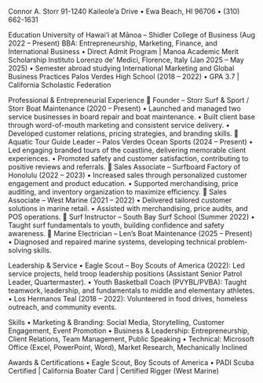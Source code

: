 Connor A. Storr
91-1240 Kaileole’a Drive • Ewa Beach, HI 96706 • (310) 662-1631

Education
University of Hawai‘i at Mānoa – Shidler College of Business (Aug 2022 – Present)
BBA: Entrepreneurship, Marketing, Finance, and International Business
• Direct Admit Program | Manoa Academic Merit Scholarship
Instituto Lorenzo de’ Medici, Florence, Italy (Jan 2025 – May 2025)
• Semester abroad studying International Marketing and Global Business Practices
Palos Verdes High School (2018 – 2022)
• GPA 3.7 | California Scholastic Federation

Professional & Entrepreneurial Experience
 Founder – Storr Surf & Sport / Storr Boat Maintenance (2020 – Present)
• Launched and managed two service businesses in board repair and boat maintenance.
• Built client base through word-of-mouth marketing and consistent service delivery.
• Developed customer relations, pricing strategies, and branding skills.
 Aquatic Tour Guide Leader – Palos Verdes Ocean Sports (2024 – Present)
• Led engaging branded tours of the coastline, delivering memorable client experiences.
• Promoted safety and customer satisfaction, contributing to positive reviews and
referrals.
 Sales Associate – Surfboard Factory of Honolulu (2022 – 2023)
• Increased sales through personalized customer engagement and product education.
• Supported merchandising, price auditing, and inventory organization to maximize
efficiency.
 Sales Associate – West Marine (2021 – 2022)
• Delivered tailored customer solutions in marine retail.
• Assisted with merchandising, price audits, and POS operations.
 Surf Instructor – South Bay Surf School (Summer 2022)
• Taught surf fundamentals to youth, building confidence and safety awareness.
 Marine Electrician – Len’s Boat Maintenance (2025 – Present)
• Diagnosed and repaired marine systems, developing technical problem-solving skills.

Leadership & Service
• Eagle Scout – Boy Scouts of America (2022): Led service projects, held troop
leadership positions (Assistant Senior Patrol Leader, Quartermaster).
• Youth Basketball Coach (PVYBL/PVBA): Taught teamwork, leadership, and
fundamentals to middle and elementary athletes.
• Los Hermanos Teal (2018 – 2022): Volunteered in food drives, homeless outreach, and
community events.

Skills
• Marketing & Branding: Social Media, Storytelling, Customer Engagement, Event
Promotion
• Business & Leadership: Entrepreneurship, Client Relations, Team Management, Public
Speaking
• Technical: Microsoft Office (Excel, PowerPoint, Word), Market Research,
Mechanically Inclined

Awards & Certifications
• Eagle Scout, Boy Scouts of America
• PADI Scuba Certified | California Boater Card | Certified Rigger (West Marine)
